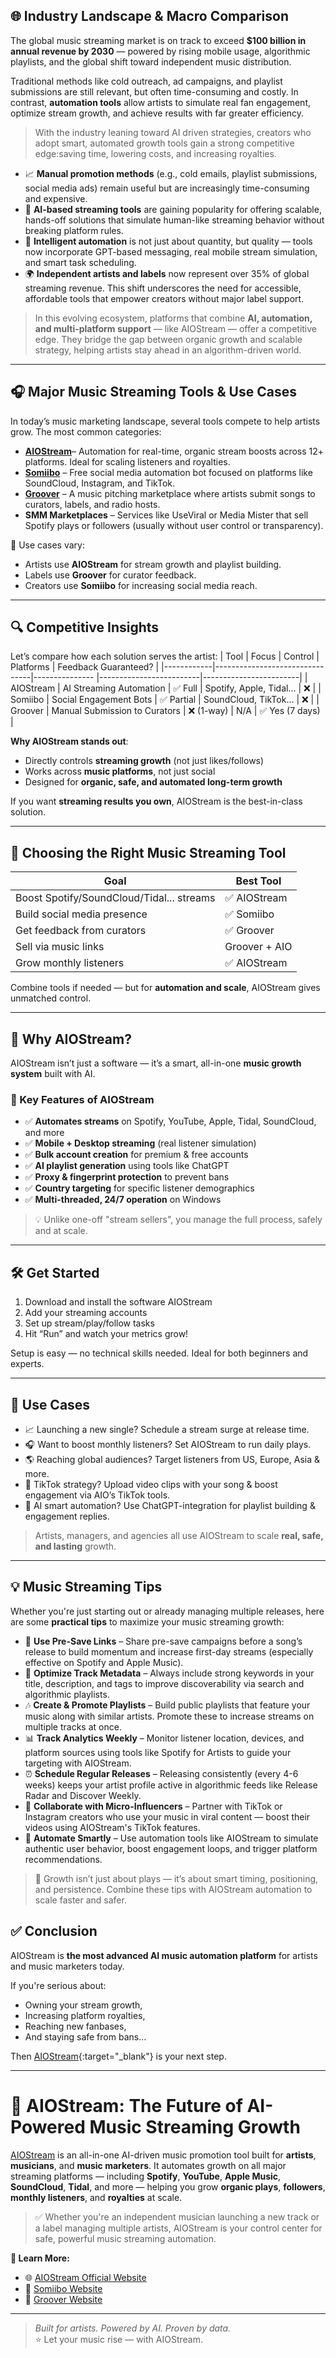 ## 🌐 Industry Landscape & Macro Comparison

The global music streaming market is on track to exceed **$100 billion in annual revenue by 2030** — powered by rising mobile usage, algorithmic playlists, and the global shift toward independent music distribution.

Traditional methods like cold outreach, ad campaigns, and playlist submissions are still relevant, but often time-consuming and costly. In contrast, **automation tools** allow artists to simulate real fan engagement, optimize stream growth, and achieve results with far greater efficiency.

> With the industry leaning toward AI driven strategies, creators who adopt smart, automated growth tools gain a strong competitive edge:saving time, lowering costs, and increasing royalties.

- 📈 **Manual promotion methods** (e.g., cold emails, playlist submissions, social media ads) remain useful but are increasingly time-consuming and expensive.
- 🤖 **AI-based streaming tools** are gaining popularity for offering scalable, hands-off solutions that simulate human-like streaming behavior without breaking platform rules.
- 🧠 **Intelligent automation** is not just about quantity, but quality — tools now incorporate GPT-based messaging, real mobile stream simulation, and smart task scheduling.
- 🌍 **Independent artists and labels** now represent over 35% of global streaming revenue. This shift underscores the need for accessible, affordable tools that empower creators without major label support.

> In this evolving ecosystem, platforms that combine **AI, automation, and multi-platform support** — like AIOStream — offer a competitive edge. They bridge the gap between organic growth and scalable strategy, helping artists stay ahead in an algorithm-driven world.

---

## 🎧 Major Music Streaming Tools & Use Cases

In today’s music marketing landscape, several tools compete to help artists grow. The most common categories:

- **[AIOStream](https://aiostream.com)**– Automation for real-time, organic stream boosts across 12+ platforms. Ideal for scaling listeners and royalties.
- **[Somiibo](https://somiibo.com)** – Free social media automation bot focused on platforms like SoundCloud, Instagram, and TikTok.
- **[Groover](https://groover.co)** – A music pitching marketplace where artists submit songs to curators, labels, and radio hosts.
- **SMM Marketplaces** – Services like UseViral or Media Mister that sell Spotify plays or followers (usually without user control or transparency).

🎯 Use cases vary:
- Artists use **AIOStream** for stream growth and playlist building.
- Labels use **Groover** for curator feedback.
- Creators use **Somiibo** for increasing social media reach.

---

## 🔍 Competitive Insights

Let’s compare how each solution serves the artist:
| Tool       | Focus                          | Control        | Platforms              | Feedback Guaranteed? |
|------------|--------------------------------|--------------- |-------------------------|------------------------|
| AIOStream  | AI Streaming Automation        | ✅ Full        | Spotify, Apple, Tidal… | ❌                    |
| Somiibo    | Social Engagement Bots         | ✅ Partial     | SoundCloud, TikTok…    | ❌                    |
| Groover    | Manual Submission to Curators  | ❌ (1-way)     | N/A                    | ✅ Yes (7 days)       |

**Why AIOStream stands out**:
- Directly controls **streaming growth** (not just likes/follows)
- Works across **music platforms**, not just social
- Designed for **organic, safe, and automated long-term growth**

If you want **streaming results you own**, AIOStream is the best-in-class solution.

---

## 🤔 Choosing the Right Music Streaming Tool

| Goal                                        | Best Tool        |
|-------------------------------              |------------------|
| Boost Spotify/SoundCloud/Tidal... streams   | ✅ AIOStream     |
| Build social media presence                 | ✅ Somiibo       |
| Get feedback from curators                  | ✅ Groover       |
| Sell via music links                        | Groover + AIO    |
| Grow monthly listeners                      | ✅ AIOStream     |

Combine tools if needed — but for **automation and scale**, AIOStream gives unmatched control.

---

## 🚀 Why AIOStream?

AIOStream isn’t just a software — it’s a smart, all-in-one **music growth system** built with AI.

### 🧰 Key Features of AIOStream

- ✅ **Automates streams** on Spotify, YouTube, Apple, Tidal, SoundCloud, and more  
- ✅ **Mobile + Desktop streaming** (real listener simulation)  
- ✅ **Bulk account creation** for premium & free accounts  
- ✅ **AI playlist generation** using tools like ChatGPT  
- ✅ **Proxy & fingerprint protection** to prevent bans  
- ✅ **Country targeting** for specific listener demographics  
- ✅ **Multi-threaded, 24/7 operation** on Windows  

> 💡 Unlike one-off "stream sellers", you manage the full process, safely and at scale.

---

## 🛠️ Get Started

1. Download and install the software AIOStream
2. Add your streaming accounts  
3. Set up stream/play/follow tasks  
4. Hit “Run” and watch your metrics grow!

Setup is easy — no technical skills needed. Ideal for both beginners and experts.

---

## 🎯 Use Cases

- 📈 Launching a new single? Schedule a stream surge at release time.  
- 🎧 Want to boost monthly listeners? Set AIOStream to run daily plays.  
- 🌎 Reaching global audiences? Target listeners from US, Europe, Asia & more.  
- 🎥 TikTok strategy? Upload video clips with your song & boost engagement via AIO’s TikTok tools.  
- 🧠 AI smart automation? Use ChatGPT-integration for playlist building & engagement replies.

> Artists, managers, and agencies all use AIOStream to scale **real, safe, and lasting** growth.

---

## 💡 Music Streaming Tips

Whether you're just starting out or already managing multiple releases, here are some **practical tips** to maximize your music streaming growth:

- 🔗 **Use Pre-Save Links** – Share pre-save campaigns before a song’s release to build momentum and increase first-day streams (especially effective on Spotify and Apple Music).
- 🧠 **Optimize Track Metadata** – Always include strong keywords in your title, description, and tags to improve discoverability via search and algorithmic playlists.
- 🎶 **Create & Promote Playlists** – Build public playlists that feature your music along with similar artists. Promote these to increase streams on multiple tracks at once.
- 📊 **Track Analytics Weekly** – Monitor listener location, devices, and platform sources using tools like Spotify for Artists to guide your targeting with AIOStream.
- ⏰ **Schedule Regular Releases** – Releasing consistently (every 4-6 weeks) keeps your artist profile active in algorithmic feeds like Release Radar and Discover Weekly.
- 🤝 **Collaborate with Micro-Influencers** – Partner with TikTok or Instagram creators who use your music in viral content — boost their videos using AIOStream's TikTok features.
- 🔄 **Automate Smartly** – Use automation tools like AIOStream to simulate authentic user behavior, boost engagement loops, and trigger platform recommendations.

> 🚀 Growth isn’t just about plays — it’s about smart timing, positioning, and persistence. Combine these tips with AIOStream automation to scale faster and safer.


## ✅ Conclusion

AIOStream is **the most advanced AI music automation platform** for artists and music marketers today.

If you're serious about:
- Owning your stream growth,
- Increasing platform royalties,
- Reaching new fanbases,
- And staying safe from bans…

Then [AIOStream](https://www.aiostream.com){:target="_blank"} is your next step.

---

# 🎵 AIOStream: The Future of AI-Powered Music Streaming Growth

[AIOStream](https://www.aiostream.com) is an all-in-one AI-driven music promotion tool built for **artists**, **musicians**, and **music marketers**. It automates growth on all major streaming platforms — including **Spotify**, **YouTube**, **Apple Music**, **SoundCloud**, **Tidal**, and more — helping you grow **organic plays**, **followers**, **monthly listeners**, and **royalties** at scale.

> ✅ Whether you're an independent musician launching a new track or a label managing multiple artists, AIOStream is your control center for safe, powerful music streaming automation.

**🔗 Learn More:**  
- 🌐 [AIOStream Official Website](https://www.aiostream.com) 
- 🤖 [Somiibo Website](https://somiibo.com)  
- 🎤 [Groover Website](https://groover.co)

---

> _Built for artists. Powered by AI. Proven by data._  
> ⭐ Let your music rise — with AIOStream.
